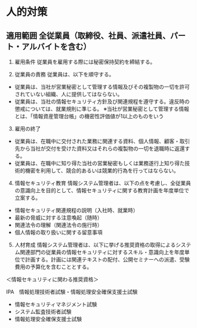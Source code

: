 # 人的対策
## 適用範囲 全従業員（取締役、社員、派遣社員、パート・アルバイトを含む）

1. 雇用条件
従業員を雇用する際には秘密保持契約を締結する。

2. 従業員の責務
従業員は、以下を順守する。

- 従業員は、当社が営業秘密として管理する情報及びその複製物の一切を許可されていない組織、人に提供してはならない。
- 従業員は、当社の情報セキュリティ方針及び関連規程を遵守する。違反時の懲戒については、就業規則に準じる。
※当社が営業秘密として管理する情報とは、「情報資産管理台帳」の機密性評価値が1以上のものをいう

3. 雇用の終了
- 従業員は、在職中に交付された業務に関連する資料、個人情報、顧客・取引先から当社が交付を受けた資料又はそれらの複製物の一切を退職時に返還する。
- 従業員は、在職中に知り得た当社の営業秘密もしくは業務遂行上知り得た技術的機密を利用して、競合的あるいは競業的行為を行ってはならない。

4. 情報セキュリティ教育
情報システム管理者は、以下の点を考慮し、全従業員の意識向上を目的として、情報セキュリティに関する教育計画を年度単位で立案する。

- 情報セキュリティ関連規程の説明（入社時、就業時）
- 最新の脅威に対する注意喚起（随時）
- 関連法令の理解（関連法令の施行時）
- 個人情報の取り扱いに関する留意事項

5. 人材育成
情報システム管理者は、以下に挙げる推奨資格の取得によるシステム関連部門の従業員の情報セキュリティに対するスキル・意識向上を年度単位で計画する。計画には関連テキストの配付、公開セミナーへの派遣、受験費用の予算化を含むこととする。

＜情報セキュリティに関わる推奨資格＞

IPA　情報処理技術者試験・情報処理安全確保支援士試験
- 情報セキュリティマネジメント試験
- システム監査技術者試験 
- 情報処理安全確保支援士試験

